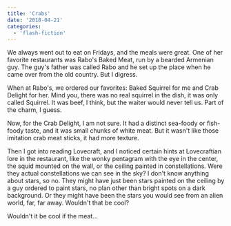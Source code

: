 ```yaml
---
title: 'Crabs'
date: '2018-04-21'
categories:
  - 'flash-fiction'
---
```


We always went out to eat on Fridays, and the meals were great. One of her
favorite restaurants was Rabo's Baked Meat, run by a bearded Armenian guy. The
guy's father was called Rabo and he set up the place when he came over from the
old country. But I digress.

<!-- truncate -->

When at Rabo's, we ordered our favorites: Baked Squirrel for me and Crab Delight
for her. Mind you, there was no real squirrel in the dish, it was only called
Squirrel. It was beef, I think, but the waiter would never tell us. Part of the
charm, I guess.

Now, for the Crab Delight, I am not sure. It had a distinct sea-foody or
fish-foody taste, and it was small chunks of white meat. But it wasn't like
those imitation crab meat sticks, it had more texture.

Then I got into reading Lovecraft, and I noticed certain hints at Lovecraftian
lore in the restaurant, like the wonky pentagram with the eye in the center, the
squid mounted on the wall, or the ceiling painted in constellations. Were they
actual constellations we can see in the sky? I don't know anything about stars,
so no. They might have just been stars painted on the ceiling by a guy ordered
to paint stars, no plan other than bright spots on a dark background. Or they
might have been the stars you would see from an alien world, far, far away.
Wouldn't that be cool?

Wouldn't it be cool if the meat...
